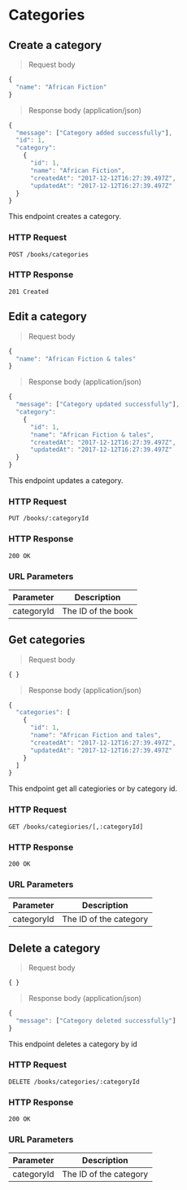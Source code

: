 # Categories

## Create a category

> Request body

```javascript
{
  "name": "African Fiction"
}
```

> Response body (application/json)

```javascript
{
  "message": ["Category added successfully"],
  "id": 1,
  "category": 
    {
      "id": 1,
      "name": "African Fiction",
      "createdAt": "2017-12-12T16:27:39.497Z",
      "updatedAt": "2017-12-12T16:27:39.497Z"
  }
}
```

This endpoint creates a category.

### HTTP Request

`POST /books/categories`

### HTTP Response

`201 Created`

## Edit a category

> Request body

```javascript
{
  "name": "African Fiction & tales"
}
```

> Response body (application/json)

```javascript
{
  "message": ["Category updated successfully"],
  "category": 
    {
      "id": 1,
      "name": "African Fiction & tales",
      "createdAt": "2017-12-12T16:27:39.497Z",
      "updatedAt": "2017-12-12T16:27:39.497Z"
  }
}
```

This endpoint updates a category.

### HTTP Request

`PUT /books/:categoryId`

### HTTP Response

`200 OK`

### URL Parameters

Parameter | Description
--------- | -----------
categoryId | The ID of the book

## Get categories

> Request body

```javascript
{ }
```

> Response body (application/json)

```javascript
{
  "categories": [
    {
      "id": 1,
      "name": "African Fiction and tales",
      "createdAt": "2017-12-12T16:27:39.497Z",
      "updatedAt": "2017-12-12T16:27:39.497Z"
    }
  ]
}
```

This endpoint get all categiories or by category id.

### HTTP Request

`GET /books/categiories/[,:categoryId]`

### HTTP Response

`200 OK`

### URL Parameters

Parameter | Description
--------- | -----------
categoryId | The ID of the category

## Delete a category

> Request body

```javascript
{ }
```

> Response body (application/json)

```javascript
{
  "message": ["Category deleted successfully"]
}
```

This endpoint deletes a category by id
### HTTP Request

`DELETE /books/categories/:categoryId`

### HTTP Response

`200 OK`

### URL Parameters

Parameter | Description
--------- | -----------
categoryId | The ID of the category